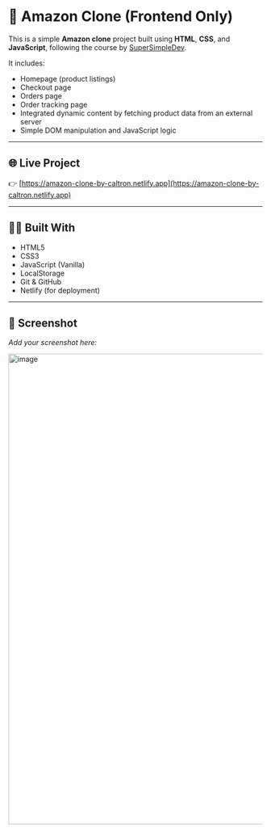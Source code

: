 # 🛒 Amazon Clone (Frontend Only)

This is a simple **Amazon clone** project built using **HTML**, **CSS**, and **JavaScript**, following the course by [SuperSimpleDev](https://courses.supersimple.dev/courses/javascript).

It includes:
- Homepage (product listings)
- Checkout page
- Orders page
- Order tracking page
- Integrated dynamic content by fetching product data from an external server
- Simple DOM manipulation and JavaScript logic

---

## 🌐 Live Project

👉 [https://amazon-clone-by-caltron.netlify.app](https://amazon-clone-by-caltron.netlify.app)

---

## 🧑‍💻 Built With

- HTML5
- CSS3
- JavaScript (Vanilla)
- LocalStorage
- Git & GitHub
- Netlify (for deployment)

---

## 📸 Screenshot

_Add your screenshot here:_

<img width="1903" height="932" alt="image" src="https://github.com/user-attachments/assets/d52e5225-e67f-4edf-ab44-9d815524dcc4" />



